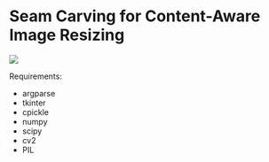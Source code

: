# Seam Carving for Content-Aware Image Resizing

![](gifs/star.gif)

Requirements:
* argparse
* tkinter
* cpickle
* numpy
* scipy
* cv2
* PIL
